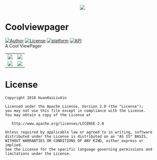 <p align="center">
    <img src="https://github.com/HuanHaiLiuXin/CoolViewPager/blob/master/ScreenRecorder/Logo_CoolViewPager.png"/>
</p>

# Coolviewpager
[![Author](https://img.shields.io/badge/%E4%BD%9C%E8%80%85-%E5%B9%BB%E6%B5%B7%E6%B5%81%E5%BF%83-2E8CE6.svg)](https://github.com/HuanHaiLiuXin)
[![License](https://img.shields.io/badge/License-Apache%202-3D7DB4.svg)](https://www.apache.org/licenses/LICENSE-2.0)
[![platform](https://img.shields.io/badge/platform-Android-4DC71F.svg)](https://www.android.com)
[![API](https://img.shields.io/badge/API-15%2B-brightgreen.svg?style=flat)](https://android-arsenal.com/api?level=15)<br>
A Cool ViewPager

<table align="center">
    <tr>
        <td><img src="https://github.com/HuanHaiLiuXin/CoolViewPager/blob/master/ScreenRecorder/notifyDatasetChanged%E7%94%9F%E6%95%88-%E5%B0%8F.gif"/></td>
        <td><img src="https://github.com/HuanHaiLiuXin/CoolViewPager/blob/master/ScreenRecorder/%E6%B0%B4%E5%B9%B3%E5%8F%8A%E5%9E%82%E7%9B%B4%E6%96%B9%E5%90%91%E9%A1%B5%E9%9D%A2%E5%88%87%E6%8D%A2%E6%95%88%E6%9E%9C-%E5%B0%8F.gif"/></td>
    </tr>
    <tr>
        <td><img src="https://github.com/HuanHaiLiuXin/CoolViewPager/blob/master/ScreenRecorder/%E6%B0%B4%E5%B9%B3%E5%8F%8A%E5%9E%82%E7%9B%B4%E6%BB%91%E5%8A%A8-%E5%B0%8F.gif"/></td>
        <td><img src="https://github.com/HuanHaiLiuXin/CoolViewPager/blob/master/ScreenRecorder/%E8%87%AA%E5%8A%A8%E6%BB%9A%E5%8A%A8%E5%8F%AF%E8%AE%BE%E7%BD%AE%E6%96%B9%E5%90%91%E5%8F%8A%E9%97%B4%E9%9A%94%E6%97%B6%E9%97%B4-%E5%B0%8F.gif"/></td>
    </tr>
</table>

License
=======

    Copyright 2018 HuanHaiLiuXin

    Licensed under the Apache License, Version 2.0 (the "License");
    you may not use this file except in compliance with the License.
    You may obtain a copy of the License at

       http://www.apache.org/licenses/LICENSE-2.0

    Unless required by applicable law or agreed to in writing, software
    distributed under the License is distributed on an "AS IS" BASIS,
    WITHOUT WARRANTIES OR CONDITIONS OF ANY KIND, either express or implied.
    See the License for the specific language governing permissions and
    limitations under the License.
